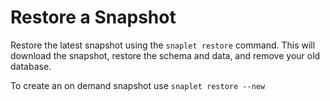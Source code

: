 # Restore a Snapshot

Restore the latest snapshot using the `snaplet restore` command. This will download the snapshot, restore the schema and data, and remove your old database.

To create an on demand snapshot use `snaplet restore --new`

